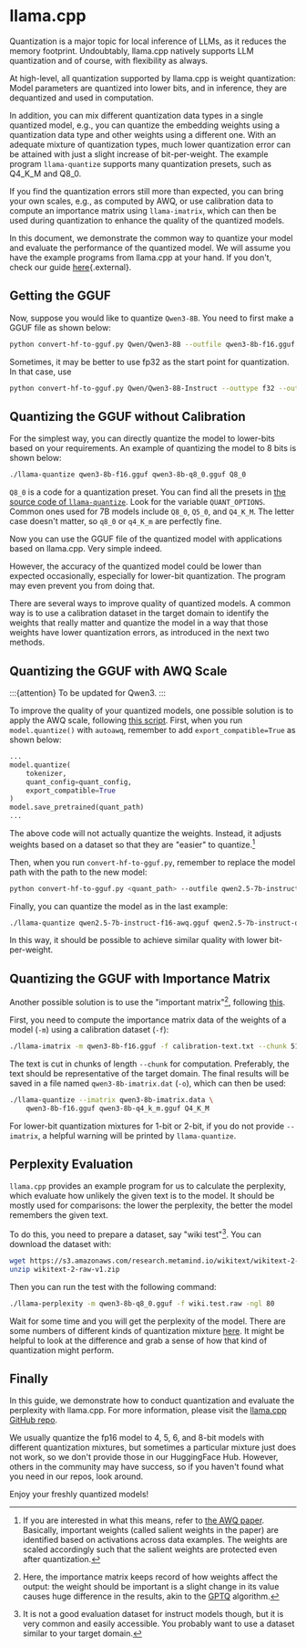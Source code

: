 # llama.cpp

Quantization is a major topic for local inference of LLMs, as it reduces the memory footprint.
Undoubtably, llama.cpp natively supports LLM quantization and of course, with flexibility as always.

At high-level, all quantization supported by llama.cpp is weight quantization: 
Model parameters are quantized into lower bits, and in inference, they are dequantized and used in computation.

In addition, you can mix different quantization data types in a single quantized model, e.g., you can quantize the embedding weights using a quantization data type and other weights using a different one.
With an adequate mixture of quantization types, much lower quantization error can be attained with just a slight increase of bit-per-weight.
The example program `llama-quantize` supports many quantization presets, such as Q4_K_M and Q8_0.

If you find the quantization errors still more than expected, you can bring your own scales, e.g., as computed by AWQ, or use calibration data to compute an importance matrix using `llama-imatrix`, which can then be used during quantization to enhance the quality of the quantized models.

In this document, we demonstrate the common way to quantize your model and evaluate the performance of the quantized model.
We will assume you have the example programs from llama.cpp at your hand.
If you don't, check our guide [here](../run_locally/llama.cpp.html#getting-the-program){.external}.

## Getting the GGUF

Now, suppose you would like to quantize `Qwen3-8B`. 
You need to first make a GGUF file as shown below:
```bash
python convert-hf-to-gguf.py Qwen/Qwen3-8B --outfile qwen3-8b-f16.gguf
```

Sometimes, it may be better to use fp32 as the start point for quantization.
In that case, use
```bash
python convert-hf-to-gguf.py Qwen/Qwen3-8B-Instruct --outtype f32 --outfile qwen3-8b-f32.gguf
```

## Quantizing the GGUF without Calibration

For the simplest way, you can directly quantize the model to lower-bits based on your requirements. 
An example of quantizing the model to 8 bits is shown below:
```bash
./llama-quantize qwen3-8b-f16.gguf qwen3-8b-q8_0.gguf Q8_0
```

`Q8_0` is a code for a quantization preset.
You can find all the presets in [the source code of `llama-quantize`](https://github.com/ggml-org/llama.cpp/blob/master/examples/quantize/quantize.cpp).
Look for the variable `QUANT_OPTIONS`.
Common ones used for 7B models include `Q8_0`, `Q5_0`, and `Q4_K_M`. 
The letter case doesn't matter, so `q8_0` or `q4_K_m` are perfectly fine.

Now you can use the GGUF file of the quantized model with applications based on llama.cpp.
Very simple indeed.

However, the accuracy of the quantized model could be lower than expected occasionally, especially for lower-bit quantization.
The program may even prevent you from doing that. 

There are several ways to improve quality of quantized models.
A common way is to use a calibration dataset in the target domain to identify the weights that really matter and quantize the model in a way that those weights have lower quantization errors, as introduced in the next two methods.


## Quantizing the GGUF with AWQ Scale

:::{attention}
To be updated for Qwen3.
:::

To improve the quality of your quantized models, one possible solution is to apply the AWQ scale, following [this script](https://github.com/casper-hansen/AutoAWQ/blob/main/docs/examples.md#gguf-export).
First, when you run `model.quantize()` with `autoawq`, remember to add `export_compatible=True` as shown below:
```python
...
model.quantize(
    tokenizer,
    quant_config=quant_config,
    export_compatible=True
)
model.save_pretrained(quant_path)
...
```

The above code will not actually quantize the weights.
Instead, it adjusts weights based on a dataset so that they are "easier" to quantize.[^AWQ]

Then, when you run `convert-hf-to-gguf.py`, remember to replace the model path with the path to the new model:
```bash
python convert-hf-to-gguf.py <quant_path> --outfile qwen2.5-7b-instruct-f16-awq.gguf
```

Finally, you can quantize the model as in the last example:
```bash
./llama-quantize qwen2.5-7b-instruct-f16-awq.gguf qwen2.5-7b-instruct-q8_0.gguf Q8_0
```

In this way, it should be possible to achieve similar quality with lower bit-per-weight.

[^AWQ]: If you are interested in what this means, refer to [the AWQ paper](https://arxiv.org/abs/2306.00978).
        Basically, important weights (called salient weights in the paper) are identified based on activations across data examples.
        The weights are scaled accordingly such that the salient weights are protected even after quantization.

## Quantizing the GGUF with Importance Matrix

Another possible solution is to use the "important matrix"[^imatrix], following [this](https://github.com/ggml-org/llama.cpp/tree/master/examples/imatrix).

First, you need to compute the importance matrix data of the weights of a model (`-m`) using a calibration dataset (`-f`):
```bash
./llama-imatrix -m qwen3-8b-f16.gguf -f calibration-text.txt --chunk 512 -o qwen3-8b-imatrix.dat -ngl 80
```

The text is cut in chunks of length `--chunk` for computation.
Preferably, the text should be representative of the target domain.
The final results will be saved in a file named `qwen3-8b-imatrix.dat` (`-o`), which can then be used:
```bash
./llama-quantize --imatrix qwen3-8b-imatrix.data \
    qwen3-8b-f16.gguf qwen3-8b-q4_k_m.gguf Q4_K_M
```

For lower-bit quantization mixtures for 1-bit or 2-bit, if you do not provide `--imatrix`, a helpful warning will be printed by `llama-quantize`.

[^imatrix]: Here, the importance matrix keeps record of how weights affect the output: the weight should be important is a slight change in its value causes huge difference in the results, akin to the [GPTQ](https://arxiv.org/abs/2210.17323) algorithm.

## Perplexity Evaluation

`llama.cpp` provides an example program for us to calculate the perplexity, which evaluate how unlikely the given text is to the model.
It should be mostly used for comparisons: the lower the perplexity, the better the model remembers the given text.

To do this, you need to prepare a dataset, say "wiki test"[^wiki]. 
You can download the dataset with:
```bash
wget https://s3.amazonaws.com/research.metamind.io/wikitext/wikitext-2-raw-v1.zip?ref=salesforce-research -O wikitext-2-raw-v1.zip
unzip wikitext-2-raw-v1.zip
```

Then you can run the test with the following command:
```bash
./llama-perplexity -m qwen3-8b-q8_0.gguf -f wiki.test.raw -ngl 80
```
Wait for some time and you will get the perplexity of the model.
There are some numbers of different kinds of quantization mixture [here](https://github.com/ggml-org/llama.cpp/blob/master/examples/perplexity/README.md).
It might be helpful to look at the difference and grab a sense of how that kind of quantization might perform.

[^wiki]: It is not a good evaluation dataset for instruct models though, but it is very common and easily accessible.
         You probably want to use a dataset similar to your target domain.

## Finally

In this guide, we demonstrate how to conduct quantization and evaluate the perplexity with llama.cpp.
For more information, please visit the [llama.cpp GitHub repo](https://github.com/ggml-org/llama.cpp).

We usually quantize the fp16 model to 4, 5, 6, and 8-bit models with different quantization mixtures, but sometimes a particular mixture just does not work, so we don't provide those in our HuggingFace Hub.
However, others in the community may have success, so if you haven't found what you need in our repos, look around.

Enjoy your freshly quantized models!
